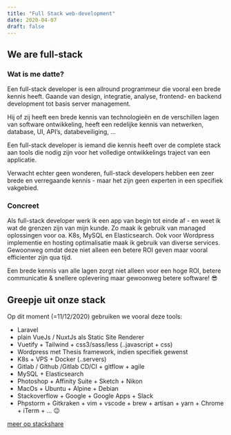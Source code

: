 ```yaml
---
title: "Full Stack web-development"
date: 2020-04-07
draft: false
---
```

## We are full-stack
### Wat is me datte?
Een full-stack developer is een allround programmeur die vooral een brede kennis heeft. Gaande van design, integratie, analyse, frontend- en backend development tot basis server management. 

Hij of zij heeft een brede kennis van technologieën en de verschillen lagen van software ontwikkeling,  heeft een redelijke kennis van netwerken, database, UI, API’s, databeveiliging, ...

<div class="bg-indigo-400 bg-opacity-25 p-4">
Een full-stack developer is iemand die kennis heeft over de complete stack aan tools die nodig zijn voor het volledige ontwikkelings traject van een applicatie.
</div>

Verwacht echter geen wonderen, full-stack developers hebben een zeer brede en verregaande kennis - maar het zijn geen experten in een specifiek vakgebied. 

### Concreet
Als full-stack developer werk ik een app van begin tot einde af - en weet ik wat de grenzen zijn van mijn kunde. Zo maak ik gebruik van managed oplossingen voor oa. K8s, MySQL en Elasticsearch. Ook voor Wordpress implementie en hosting optimalisatie maak ik gebruik van diverse services. Gewoonweg omdat deze niet alleen een betere ROI geven maar vooral efficienter zijn qua tijd. 

<div class="bg-indigo-400 bg-opacity-25 p-4">
Een brede kennis van alle lagen zorgt niet alleen voor een hoge ROI, betere communicatie & snellere oplevering maar gewoonweg betere software! 😎
</div>

## Greepje uit onze stack
Op dit moment (=11/12/2020) gebruiken we vooral deze tools:

- Laravel
- plain VueJs / NuxtJs als Static Site Renderer
- Vuetify + Tailwind + css3/sass/less (..javascript + css)
- Wordpress met Thesis framework, indien specifiek gewenst
- K8s + VPS + Docker (..servers)
- Gitlab / Github /Gitlab CD/CI + gitflow + agile 
- MySQL + Elasticsearch
- Photoshop + Affinity Suite + Sketch + Nikon
- MacOs + Ubuntu + Alpine + Debian
- Stackoverflow + Google + Google Apps + Slack
- Phpstorm + Gitkraken + vim + vscode + brew + artisan + yarn + Chrome + iTerm + ... 😉

[meer op stackshare](https://stackshare.io/daktadeo/daktadeo)

